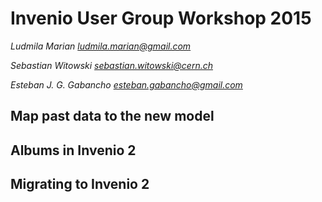 # Invenio User Group Workshop 2015

*Ludmila Marian <ludmila.marian@gmail.com>*

*Sebastian Witowski <sebastian.witowski@cern.ch>*

*Esteban J. G. Gabancho <esteban.gabancho@gmail.com>*

## Map past data to the new model

## Albums in Invenio 2

## Migrating to Invenio 2
